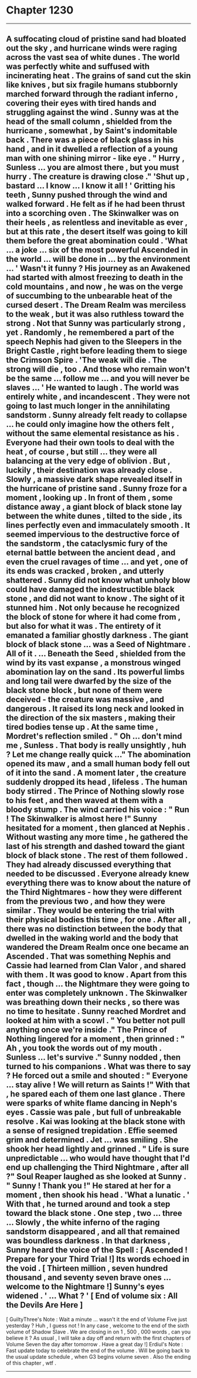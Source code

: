 
# Chapter 1230


---

A suffocating cloud of pristine sand had bloated out the sky , and hurricane winds were raging across the vast sea of white dunes . The world was perfectly white and suffused with incinerating heat . The grains of sand cut the skin like knives , but six fragile humans stubbornly marched forward through the radiant inferno , covering their eyes with tired hands and struggling against the wind .
Sunny was at the head of the small column , shielded from the hurricane , somewhat , by Saint's indomitable back . There was a piece of black glass in his hand , and in it dwelled a reflection of a young man with one shining mirror - like eye .
" Hurry , Sunless ... you are almost there , but you must hurry . The creature is drawing close ."
'Shut up , bastard ... I know ... I know it all ! '
Gritting his teeth , Sunny pushed through the wind and walked forward . He felt as if he had been thrust into a scorching oven . The Skinwalker was on their heels , as relentless and inevitable as ever , but at this rate , the desert itself was going to kill them before the great abomination could .
'What ... a joke ... six of the most powerful Ascended in the world ... will be done in ... by the environment ... '
Wasn't it funny ? His journey as an Awakened had started with almost freezing to death in the cold mountains , and now , he was on the verge of succumbing to the unbearable heat of the cursed desert . The Dream Realm was merciless to the weak , but it was also ruthless toward the strong . Not that Sunny was particularly strong , yet .
Randomly , he remembered a part of the speech Nephis had given to the Sleepers in the Bright Castle , right before leading them to siege the Crimson Spire .
'The weak will die . The strong will die , too . And those who remain won't be the same ... follow me ... and you will never be slaves ... '
He wanted to laugh .
The world was entirely white , and incandescent . They were not going to last much longer in the annihilating sandstorm . Sunny already felt ready to collapse ... he could only imagine how the others felt , without the same elemental resistance as his . Everyone had their own tools to deal with the heat , of course , but still ... they were all balancing at the very edge of oblivion .
But , luckily , their destination was already close . Slowly , a massive dark shape revealed itself in the hurricane of pristine sand . Sunny froze for a moment , looking up .
In front of them , some distance away , a giant block of black stone lay between the white dunes , tilted to the side , its lines perfectly even and immaculately smooth . It seemed impervious to the destructive force of the sandstorm , the cataclysmic fury of the eternal battle between the ancient dead , and even the cruel ravages of time ... and yet , one of its ends was cracked , broken , and utterly shattered .
Sunny did not know what unholy blow could have damaged the indestructible black stone , and did not want to know . The sight of it stunned him . Not only because he recognized the block of stone for where it had come from , but also for what it was .
The entirety of it emanated a familiar ghostly darkness .
The giant block of black stone ... was a Seed of Nightmare .
All of it .
... Beneath the Seed , shielded from the wind by its vast expanse , a monstrous winged abomination lay on the sand . Its powerful limbs and long tail were dwarfed by the size of the black stone block , but none of them were deceived - the creature was massive , and dangerous . It raised its long neck and looked in the direction of the six masters , making their tired bodies tense up .
At the same time , Mordret's reflection smiled .
" Oh ... don't mind me , Sunless . That body is really unsightly , huh ? Let me change really quick ..."
The abomination opened its maw , and a small human body fell out of it into the sand . A moment later , the creature suddenly dropped its head , lifeless . The human body stirred .
The Prince of Nothing slowly rose to his feet , and then waved at them with a bloody stump . The wind carried his voice :
" Run ! The Skinwalker is almost here !"
Sunny hesitated for a moment , then glanced at Nephis . Without wasting any more time , he gathered the last of his strength and dashed toward the giant block of black stone .
The rest of them followed . They had already discussed everything that needed to be discussed . Everyone already knew everything there was to know about the nature of the Third Nightmares - how they were different from the previous two , and how they were similar .
They would be entering the trial with their physical bodies this time , for one . After all , there was no distinction between the body that dwelled in the waking world and the body that wandered the Dream Realm once one became an Ascended .
That was something Nephis and Cassie had learned from Clan Valor , and shared with them . It was good to know . Apart from this fact , though ... the Nightmare they were going to enter was completely unknown .
The Skinwalker was breathing down their necks , so there was no time to hesitate . Sunny reached Mordret and looked at him with a scowl .
" You better not pull anything once we're inside ."
The Prince of Nothing lingered for a moment , then grinned :
" Ah , you took the words out of my mouth . Sunless ... let's survive ."
Sunny nodded , then turned to his companions . What was there to say ?
He forced out a smile and shouted :
" Everyone ... stay alive ! We will return as Saints !"
With that , he spared each of them one last glance .
There were sparks of white flame dancing in Neph's eyes . Cassie was pale , but full of unbreakable resolve . Kai was looking at the black stone with a sense of resigned trepidation . Effie seemed grim and determined . Jet ... was smiling . She shook her head lightly and grinned .
" Life is sure unpredictable ... who would have thought that I'd end up challenging the Third Nightmare , after all ?"
Soul Reaper laughed as she looked at Sunny .
" Sunny ! Thank you !"
He stared at her for a moment , then shook his head .
'What a lunatic . '
With that , he turned around and took a step toward the black stone .
One step , two ... three ...
Slowly , the white inferno of the raging sandstorm disappeared , and all that remained was boundless darkness .
In that darkness , Sunny heard the voice of the Spell :
[ Ascended ! Prepare for your Third Trial !]
Its words echoed in the void .
[ Thirteen million , seven hundred thousand , and seventy seven brave ones ... welcome to the Nightmare !]
Sunny's eyes widened .
' ... What ? '
[ End of volume six : All the Devils Are Here ]
-----
[ GuiltyThree's Note : Wait a minute ... wasn't it the end of Volume Five just yesterday ? Huh , I guess not ! In any case , welcome to the end of the sixth volume of Shadow Slave . We are closing in on 1 , 500 , 000 words , can you believe it ? As usual , I will take a day off and return with the first chapters of Volume Seven the day after tomorrow . Have a great day !]
Erdiul's Note : Fast update today to celebrate the end of the volume . Will be going back to the usual update schedule , when G3 begins volume seven . Also the ending of this chapter , wtf .

---

